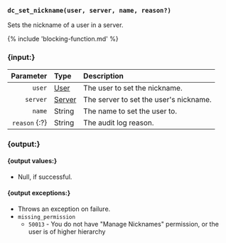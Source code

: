 ### `dc_set_nickname(user, server, name, reason?)`

Sets the nickname of a user in a server.

{% include 'blocking-function.md' %}


### {input:}

|     Parameter | Type                        | Description                            |
|--------------:|:----------------------------|:---------------------------------------|
|        `user` | [User](/values/user.md)     | The user to set the nickname.          |
|      `server` | [Server](/values/server.md) | The server to set the user's nickname. |
|        `name` | String                      | The name to set the user to.           |
| `reason` {:?} | String                      | The audit log reason.                  |


### {output:}

#### {output values:}

* Null, if successful.

#### {output exceptions:}

* Throws an exception on failure.
* `missing_permission`
    * `50013` - You do not have "Manage Nicknames" permission, or the user is of higher hierarchy
